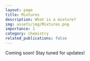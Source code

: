 ```yaml
---
layout: page
title: Mixtures
description: What is a mixture?
img: assets/img/Mixtures.png
importance: 1
category: chemistry
related_publications: false
---
```


Coming soon! Stay tuned for updates!